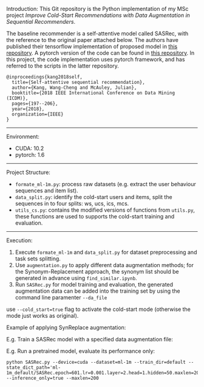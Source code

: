 Introduction:
This Git repository is the Python implementation of my MSc project *Improve Cold-Start Recommendations with Data Augmentation in Sequential Recommenders*.

The baseline recommender is a self-attentive model called SASRec, with the reference to the original paper attached below.
The authors have published their tensorflow implementation of proposed model in [this repository](https://github.com/kang205/SASRec).
A pytorch version of the code can be found in [this repository](https://github.com/pmixer/SASRec.pytorch).
In this project, the code implementation uses pytorch framework, and has referred to the scripts in the latter repository.

```
@inproceedings{kang2018self,
  title={Self-attentive sequential recommendation},
  author={Kang, Wang-Cheng and McAuley, Julian},
  booktitle={2018 IEEE International Conference on Data Mining (ICDM)},
  pages={197--206},
  year={2018},
  organization={IEEE}
}
```

---

Environment:
- CUDA: 10.2
- pytorch: 1.6

---

Project Structure:
- `formate_ml-1m.py`: process raw datasets (e.g. extract the user behaviour sequences and item list).
- `data_split.py`: identify the cold-start users and items, split the sequences in to four splits: ws, ucs, ics, mcs.
- `utils_cs.py`: contains the modified versions of functions from `utils.py`, these functions are used to supports the cold-start training and evaluation.
---

Execution:
1. Execute `formate_ml-1m` and `data_split.py` for dataset preprocessing and task sets splitting. 
2. Use `augmentation.py` to apply different data augmentation methods; 
   for the Synonym-Replacement approach, the synonym list should be generated in advance using `find_similar.ipynb`.
3. Run `SASRec.py` for model training and evaluation, the generated augmentation data can be added into the training set by using the command line paramenter `--da_file`
   
use `--cold_start=true` flag to activate the cold-start mode (otherwise the mode just works as original).

Example of applying SynReplace augmentation:


E.g. Train a SASRec model with a specified data augmentation file:

E.g. Run a pretrained model, evaluate its performance only:
```
python SASRec.py --device=cuda --dataset=ml-1m --train_dir=default --state_dict_path='ml-1m_default/SASRec.epoch=601.lr=0.001.layer=2.head=1.hidden=50.maxlen=200.pth' --inference_only=true --maxlen=200

```

